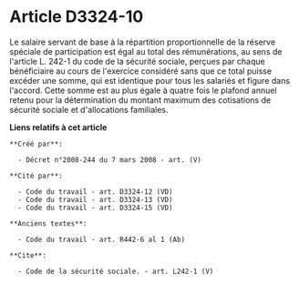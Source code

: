 # Article D3324-10

Le salaire servant de base à la répartition proportionnelle de la réserve spéciale de participation est égal au total des
rémunérations, au sens de l'article L. 242-1 du code de la sécurité sociale, perçues par chaque bénéficiaire au cours de
l'exercice considéré sans que ce total puisse excéder une somme, qui est identique pour tous les salariés et figure dans
l'accord. Cette somme est au plus égale à quatre fois le plafond annuel retenu pour la détermination du montant maximum des
cotisations de sécurité sociale et d'allocations familiales.

**Liens relatifs à cet article**

	**Créé par**:

	  - Décret n°2008-244 du 7 mars 2008 - art. (V)

	**Cité par**:

	  - Code du travail - art. D3324-12 (VD)
	  - Code du travail - art. D3324-13 (VD)
	  - Code du travail - art. D3324-15 (VD)

	**Anciens textes**:

	  - Code du travail - art. R442-6 al 1 (Ab)

	**Cite**:

	  - Code de la sécurité sociale. - art. L242-1 (V)
